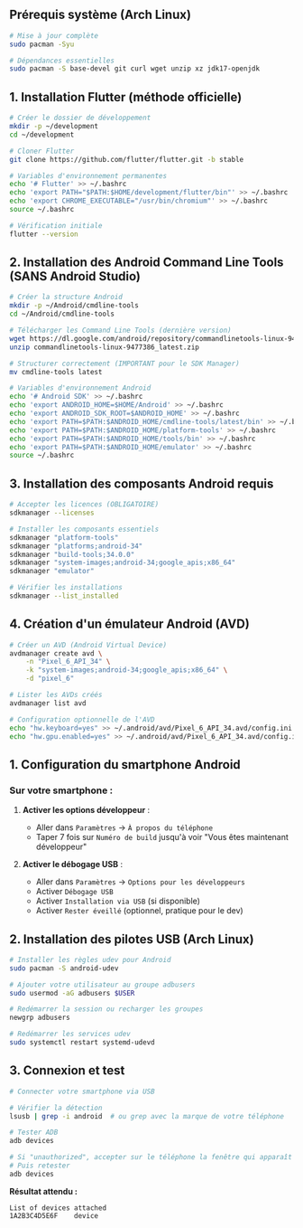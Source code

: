 ## Prérequis système (Arch Linux)

```bash
# Mise à jour complète
sudo pacman -Syu

# Dépendances essentielles
sudo pacman -S base-devel git curl wget unzip xz jdk17-openjdk
```

## 1. Installation Flutter (méthode officielle)

```bash
# Créer le dossier de développement
mkdir -p ~/development
cd ~/development

# Cloner Flutter
git clone https://github.com/flutter/flutter.git -b stable

# Variables d'environnement permanentes
echo '# Flutter' >> ~/.bashrc
echo 'export PATH="$PATH:$HOME/development/flutter/bin"' >> ~/.bashrc
echo 'export CHROME_EXECUTABLE="/usr/bin/chromium"' >> ~/.bashrc
source ~/.bashrc

# Vérification initiale
flutter --version
```

## 2. Installation des Android Command Line Tools (SANS Android Studio)

```bash
# Créer la structure Android
mkdir -p ~/Android/cmdline-tools
cd ~/Android/cmdline-tools

# Télécharger les Command Line Tools (dernière version)
wget https://dl.google.com/android/repository/commandlinetools-linux-9477386_latest.zip
unzip commandlinetools-linux-9477386_latest.zip

# Structurer correctement (IMPORTANT pour le SDK Manager)
mv cmdline-tools latest

# Variables d'environnement Android
echo '# Android SDK' >> ~/.bashrc
echo 'export ANDROID_HOME=$HOME/Android' >> ~/.bashrc
echo 'export ANDROID_SDK_ROOT=$ANDROID_HOME' >> ~/.bashrc
echo 'export PATH=$PATH:$ANDROID_HOME/cmdline-tools/latest/bin' >> ~/.bashrc
echo 'export PATH=$PATH:$ANDROID_HOME/platform-tools' >> ~/.bashrc
echo 'export PATH=$PATH:$ANDROID_HOME/tools/bin' >> ~/.bashrc
echo 'export PATH=$PATH:$ANDROID_HOME/emulator' >> ~/.bashrc
source ~/.bashrc
```

## 3. Installation des composants Android requis

```bash
# Accepter les licences (OBLIGATOIRE)
sdkmanager --licenses

# Installer les composants essentiels
sdkmanager "platform-tools"
sdkmanager "platforms;android-34"
sdkmanager "build-tools;34.0.0"
sdkmanager "system-images;android-34;google_apis;x86_64"
sdkmanager "emulator"

# Vérifier les installations
sdkmanager --list_installed
```

## 4. Création d'un émulateur Android (AVD)

```bash
# Créer un AVD (Android Virtual Device)
avdmanager create avd \
    -n "Pixel_6_API_34" \
    -k "system-images;android-34;google_apis;x86_64" \
    -d "pixel_6"

# Lister les AVDs créés
avdmanager list avd

# Configuration optionnelle de l'AVD
echo "hw.keyboard=yes" >> ~/.android/avd/Pixel_6_API_34.avd/config.ini
echo "hw.gpu.enabled=yes" >> ~/.android/avd/Pixel_6_API_34.avd/config.ini
```

## 1. Configuration du smartphone Android

### Sur votre smartphone :

1. **Activer les options développeur** :
   - Aller dans `Paramètres` → `À propos du téléphone`
   - Taper 7 fois sur `Numéro de build` jusqu'à voir "Vous êtes maintenant développeur"

2. **Activer le débogage USB** :
   - Aller dans `Paramètres` → `Options pour les développeurs`
   - Activer `Débogage USB`
   - Activer `Installation via USB` (si disponible)
   - Activer `Rester éveillé` (optionnel, pratique pour le dev)

## 2. Installation des pilotes USB (Arch Linux)

```bash
# Installer les règles udev pour Android
sudo pacman -S android-udev

# Ajouter votre utilisateur au groupe adbusers
sudo usermod -aG adbusers $USER

# Redémarrer la session ou recharger les groupes
newgrp adbusers

# Redémarrer les services udev
sudo systemctl restart systemd-udevd
```

## 3. Connexion et test

```bash
# Connecter votre smartphone via USB

# Vérifier la détection
lsusb | grep -i android  # ou grep avec la marque de votre téléphone

# Tester ADB
adb devices

# Si "unauthorized", accepter sur le téléphone la fenêtre qui apparaît
# Puis retester
adb devices
```

**Résultat attendu :**

```
List of devices attached
1A2B3C4D5E6F    device
```
